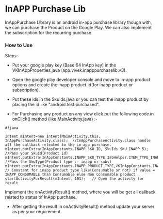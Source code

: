 # InAPP Purchase Lib #

InAppPurchase Library is an android in-app purchase library though with, we can purchase the Product on the Google Play. We can also implement the subscription for the recurring purchase. 

### How to Use ###

Steps:-

* Put your google play key (Base 64 InApp key) in the VKInAppProperties.java (app.vivek.inapppurchaselib.v3).

* Open the google play developer console and move to in-app product options and create the inapp product id(for inapp product or subscription).

* Put these ids in the SkuIds.java or you can test the inapp product by placing the id like "android.test.purchased".

* For Purchasing any product on any view click put the following code in onClick() method (like MainActivity.java) :-
    
	
```
#!java

Intent mIntent=new Intent(MainActivity.this, InAppPurchaseActivity.class);  //InAppPurchaseActivity.class handle all the callback releated to the in-app purchase.
mIntent.putExtra(InAppConstants.INAPP_SKU_ID, SkuIds.SKU_INAPP_5);          //Pass your SkuId(Product Id)
mIntent.putExtra(InAppConstants.INAPP_SKU_TYPE,IabHelper.ITEM_TYPE_INAPP);  //Pass the SkuType(Product type :- inapp or subs)
mIntent.putExtra(InAppConstants.INAPP_PRODUCT_TYPE,VKInAppConstants.INAPP_CONSUMABLE);  // Constant for inapp product type like(Consumable or not) if value = INAPP_CONSUMABLE than Consumable else Non Consumable product
startActivityForResult(mIntent, 101); 	// Open the activity for result
```
Implement the onActivityResult() method, where you will be get all callback related to status of InApp purchase.
	
* After getting the result in onActivityResult() method update your server as per your requirement.